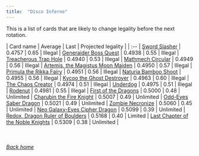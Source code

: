 ```yaml
---
title:  "Disco Inferno"
---
```


This is a list of cards that are likely to change legality before the next rotation.

| Card name | Average | Last | Projected legality |
| :-- |
[Sword Slasher](https://db.ygoprodeck.com/card/?search=Sword%20Slasher) | 0.4757 | 0.65 | Illegal |
[Generaider Boss Quest](https://db.ygoprodeck.com/card/?search=Generaider%20Boss%20Quest) | 0.4938 | 0.55 | Illegal |
[Treacherous Trap Hole](https://db.ygoprodeck.com/card/?search=Treacherous%20Trap%20Hole) | 0.4940 | 0.53 | Illegal |
[Mathmech Circular](https://db.ygoprodeck.com/card/?search=Mathmech%20Circular) | 0.4949 | 0.56 | Illegal |
[Artemis, the Magistus Moon Maiden](https://db.ygoprodeck.com/card/?search=Artemis,%20the%20Magistus%20Moon%20Maiden) | 0.4950 | 0.57 | Illegal |
[Primula the Rikka Fairy](https://db.ygoprodeck.com/card/?search=Primula%20the%20Rikka%20Fairy) | 0.4951 | 0.56 | Illegal |
[Naturia Bamboo Shoot](https://db.ygoprodeck.com/card/?search=Naturia%20Bamboo%20Shoot) | 0.4955 | 0.56 | Illegal |
[Kycoo the Ghost Destroyer](https://db.ygoprodeck.com/card/?search=Kycoo%20the%20Ghost%20Destroyer) | 0.4963 | 0.60 | Illegal |
[The Chaos Creator](https://db.ygoprodeck.com/card/?search=The%20Chaos%20Creator) | 0.4974 | 0.51 | Illegal |
[Underdog](https://db.ygoprodeck.com/card/?search=Underdog) | 0.4975 | 0.51 | Illegal |
[Rodenut](https://db.ygoprodeck.com/card/?search=Rodenut) | 0.4981 | 0.55 | Illegal |
[First of the Dragons](https://db.ygoprodeck.com/card/?search=First%20of%20the%20Dragons) | 0.5000 | 0.48 | Unlimited |
[Charubin the Fire Knight](https://db.ygoprodeck.com/card/?search=Charubin%20the%20Fire%20Knight) | 0.5007 | 0.49 | Unlimited |
[Odd-Eyes Saber Dragon](https://db.ygoprodeck.com/card/?search=Odd-Eyes%20Saber%20Dragon) | 0.5021 | 0.49 | Unlimited |
[Zombie Necronize](https://db.ygoprodeck.com/card/?search=Zombie%20Necronize) | 0.5060 | 0.45 | Unlimited |
[Neo Galaxy-Eyes Cipher Dragon](https://db.ygoprodeck.com/card/?search=Neo%20Galaxy-Eyes%20Cipher%20Dragon) | 0.5099 | 0.39 | Unlimited |
[Redox, Dragon Ruler of Boulders](https://db.ygoprodeck.com/card/?search=Redox,%20Dragon%20Ruler%20of%20Boulders) | 0.5168 | 0.40 | Limited |
[Last Chapter of the Noble Knights](https://db.ygoprodeck.com/card/?search=Last%20Chapter%20of%20the%20Noble%20Knights) | 0.5309 | 0.38 | Unlimited |

<br>

###### [Back home](index)